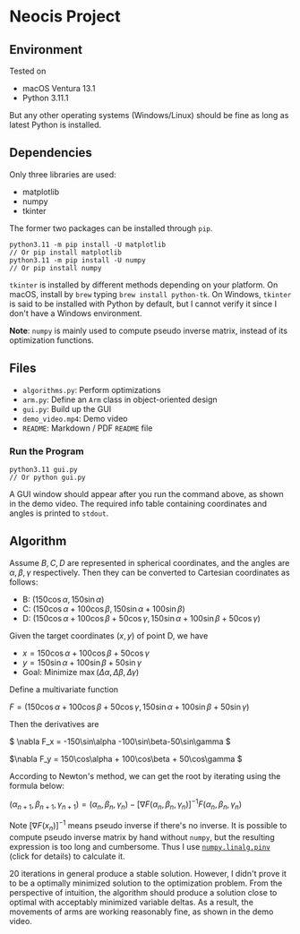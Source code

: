 # Neocis Project

## Environment

Tested on
* macOS Ventura 13.1
* Python 3.11.1

But any other operating systems (Windows/Linux) should be fine as long as latest Python is installed.


## Dependencies

Only three libraries are used:
* matplotlib
* numpy
* tkinter

The former two packages can be installed through `pip`.

```
python3.11 -m pip install -U matplotlib
// Or pip install matplotlib
python3.11 -m pip install -U numpy
// Or pip install numpy
```

`tkinter` is installed by different methods depending on your platform. On macOS, install by `brew` typing `brew install python-tk`. On Windows, `tkinter` is said to be installed with Python by default, but I cannot verify it since I don't have a Windows environment.

**Note**: `numpy` is mainly used to compute pseudo inverse matrix, instead of its optimization functions.

## Files

* `algorithms.py`: Perform optimizations
* `arm.py`: Define an `Arm` class in object-oriented design
* `gui.py`: Build up the GUI
* `demo_video.mp4`: Demo video
* `README`: Markdown / PDF `README` file

### Run the Program
```
python3.11 gui.py
// Or python gui.py
```

A GUI window should appear after you run the command above, as shown in the demo video. The required info table containing coordinates and angles is printed to `stdout`.

## Algorithm

Assume $B, C, D$ are represented in spherical coordinates, and the angles are $\alpha, \beta, \gamma$ respectively. Then they can be converted to Cartesian coordinates as follows:

* B: $(150\cos\alpha, 150\sin\alpha)$
* C: $(150\cos\alpha + 100\cos\beta, 150\sin\alpha + 100\sin\beta)$
* D: $(150\cos\alpha + 100\cos\beta + 50\cos\gamma, 150\sin\alpha + 100\sin\beta + 50\cos\gamma)$

Given the target coordinates $(x, y)$ of point D, we have

* $x = 150\cos\alpha + 100\cos\beta + 50\cos\gamma$
* $y = 150\sin\alpha + 100\sin\beta + 50\sin\gamma$
* Goal: Minimize $\max(\Delta\alpha, \Delta\beta, \Delta\gamma)$

Define a multivariate function

$F = (150\cos\alpha + 100\cos\beta + 50\cos\gamma, 150\sin\alpha + 100\sin\beta + 50\sin\gamma)$

Then the derivatives are

$ \nabla F_x = -150\sin\alpha -100\sin\beta-50\sin\gamma $

$\nabla F_y = 150\cos\alpha + 100\cos\beta + 50\cos\gamma $

According to Newton's method, we can get the root by iterating using the formula below:

$(\alpha_{n+1}, \beta_{n+1}, \gamma_{n+1}) = (\alpha_{n}, \beta_{n}, \gamma_{n}) - [\nabla F(\alpha_{n}, \beta_{n}, \gamma_{n})]^{-1}F(\alpha_{n}, \beta_{n}, \gamma_{n})$

Note $[\nabla F(x_n)]^{-1}$ means pseudo inverse if there's no inverse. It is possible to compute pseudo inverse matrix by hand without `numpy`, but the resulting expression is too long and cumbersome. Thus I use [`numpy.linalg.pinv`](https://numpy.org/doc/stable/reference/generated/numpy.linalg.pinv.html) (click for details) to calculate it.

20 iterations in general produce a stable solution. However, I didn't prove it to be a optimally minimized solution to the optimization problem. From the perspective of intuition, the algorithm should produce a solution close to optimal with acceptably minimized variable deltas. As a result, the movements of arms are working reasonably fine, as shown in the demo video.
